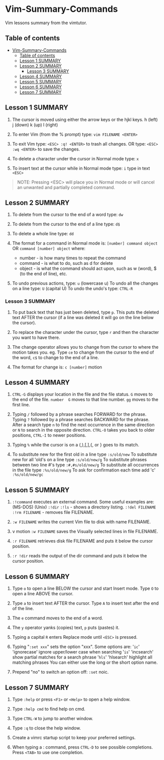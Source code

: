 # Vim-Summary-Commands

Vim lessons summary from the vimtutor.

## Table of contents

- [Vim-Summary-Commands](#vim-summary-commands)
  - [Table of contents](#table-of-contents)
  - [Lesson 1 SUMMARY](#lesson-1-summary)
  - [Lesson 2 SUMMARY](#lesson-2-summary)
    - [Lesson 3 SUMMARY](#lesson-3-summary)
  - [Lesson 4 SUMMARY](#lesson-4-summary)
  - [Lesson 5 SUMMARY](#lesson-5-summary)
  - [Lesson 6 SUMMARY](#lesson-6-summary)
  - [Lesson 7 SUMMARY](#lesson-7-summary)

## Lesson 1 SUMMARY

1. The cursor is moved using either the arrow keys or the hjkl keys.
h (left) j (down) k (up) l (right)

2. To enter Vim (from the % prompt) type: `vim FILENAME <ENTER>`

3. To exit Vim type: `<ESC> :q! <ENTER>` to trash all changes.
OR type: `<ESC> :wq <ENTER>` to save the changes.

4. To delete a character under the cursor in Normal mode type: `x`

5. To insert text at the cursor while in Normal mode type: `i` type in text `<ESC>`

>NOTE: Pressing \<ESC> will place you in Normal mode or will cancel an unwanted and partially completed command.

## Lesson 2 SUMMARY

1. To delete from the cursor to the end of a word type: `dw`

2. To delete from the cursor to the end of a line type: `d$`

3. To delete a whole line type: `dd`

4. The format for a command in Normal mode is:
`[number] command object` OR `command [number] object`
where:
   - number - is how many times to repeat the command
   - command - is what to do, such as  d  for delete
   - object - is what the command should act upon, such as w (word), $ (to the end of line), etc.

5. To undo previous actions, type: `u` (lowercase u)
To undo all the changes on a line type: `U` (capital U)
To undo the undo's type: `CTRL-R`

### Lesson 3 SUMMARY

1. To put back text that has just been deleted, type `p`. This puts the deleted text AFTER the cursor (if a line was deleted it will go on the line below the cursor).

2. To replace the character under the cursor, type `r` and then the character you want to have there.

3. The change operator allows you to change from the cursor to where the motion takes you.  eg. Type `ce` to change from the cursor to the end of the word, `c$` to change to the end of a line.

4. The format for change is: `c [number]` motion

## Lesson 4 SUMMARY

1. `CTRL-G` displays your location in the file and the file status.
`G` moves to the end of the file.
`number  G` moves to that line number.
`gg` moves to the first line.

2. Typing `/` followed by a phrase searches FORWARD for the phrase.
Typing `?` followed by a phrase searches BACKWARD for the phrase.
After a search type `n` to find the next occurrence in the same direction
or `N` to search in the opposite direction.
`CTRL-O` takes you back to older positions, `CTRL-I` to newer positions.

3. Typing `%` while the cursor is on a (,),[,],{, or } goes to its match.

4. To substitute new for the first old in a line type
`:s/old/new`
To substitute new for all 'old's on a line type
`:s/old/new/g`
To substitute phrases between two line #'s type
`:#,#s/old/new/g`
To substitute all occurrences in the file type
`:%s/old/new/g`
To ask for confirmation each time add 'c'
`:%s/old/new/gc`

## Lesson 5 SUMMARY

1. `:!command`  executes an external command.
Some useful examples are:
(MS-DOS) (Unix)
`:!dir` `:!ls` - shows a directory listing.
`:!del FILENAME` `:!rm FILENAME` - removes file FILENAME.

2. `:w FILENAME` writes the current Vim file to disk with name FILENAME.

3. v motion `:w FILENAME` saves the Visually selected lines in file FILENAME.

4. `:r FILENAME` retrieves disk file FILENAME and puts it below the cursor position.

5. `:r !dir` reads the output of the dir command and puts it below the cursor position.

## Lesson 6 SUMMARY

1. Type `o` to open a line BELOW the cursor and start Insert mode.
Type `O` to open a line ABOVE the cursor.

2. Type `a` to insert text AFTER the cursor.
Type `A` to insert text after the end of the line.

3. The `e` command moves to the end of a word.

4. The `y` operator yanks (copies) text, `p` puts (pastes) it.

5. Typing a capital `R` enters Replace mode until `<ESC>` is pressed.

6. Typing "`:set xxx`" sets the option "xxx".
Some options are:
'`ic`' 'ignorecase' ignore upper/lower case when searching
'`is`' 'incsearch' show partial matches for a search phrase
'`hls`' 'hlsearch' highlight all matching phrases
You can either use the long or the short option name.

7. Prepend "no" to switch an option off: `:set` noic.

## Lesson 7 SUMMARY

1. Type `:help` or press `<F1>` or `<Help>` to open a help window.

2. Type `:help cmd` to find help on cmd.

3. Type `CTRL-W` to jump to another window.

4. Type `:q` to close the help window.

5. Create a vimrc startup script to keep your preferred settings.

6. When typing a : command, press `CTRL-D` to see possible completions.
Press `<TAB>` to use one completion.
